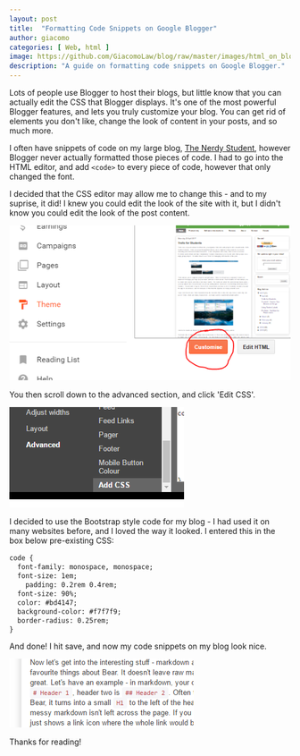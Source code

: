 ```yaml
---
layout: post
title:  "Formatting Code Snippets on Google Blogger"
author: giacomo
categories: [ Web, html ]
image: https://github.com/GiacomoLaw/blog/raw/master/images/html_on_blog.PNG
description: "A guide on formatting code snippets on Google Blogger."
---
```


Lots of people use Blogger to host their blogs, but little know that you can actually edit the CSS that Blogger displays. It's one of the most powerful Blogger features, and lets you truly customize your blog. You can get rid of elements you don't like, change the look of content in your posts, and so much more.

I often have snippets of code on my large blog, [The Nerdy Student](thenerdystudent.com), however Blogger never actually formatted those pieces of code. I had to go into the HTML editor, and add `<code>` to every piece of code, however that only changed the font. 

I decided that the CSS editor may allow me to change this - and to my suprise, it did! I knew you could edit the look of the site with it, but I didn't know you could edit the look of the post content.

![Click the customize button in the Theme tab](https://github.com/GiacomoLaw/blog/raw/master/images/1.PNG)

You then scroll down to the advanced section, and click 'Edit CSS'.

![Hit Advanced, scroll down, and then select CSS](https://github.com/GiacomoLaw/blog/raw/master/images/editingcss.PNG)

I decided to use the Bootstrap style code for my blog - I had used it on many websites before, and I loved the way it looked. I entered this in the box below pre-existing CSS:

```
code {
  font-family: monospace, monospace;
  font-size: 1em;
    padding: 0.2rem 0.4rem;
  font-size: 90%;
  color: #bd4147;
  background-color: #f7f7f9;
  border-radius: 0.25rem;
}
```

And done! I hit save, and now my code snippets on my blog look nice.

![The code snippets as seen in my [Bear Notes](http://www.thenerdystudent.com/2017/02/bear-notes-write-beautifully-on-iphone.html) review](https://github.com/GiacomoLaw/blog/raw/master/images/html_on_blog.PNG)

Thanks for reading!
